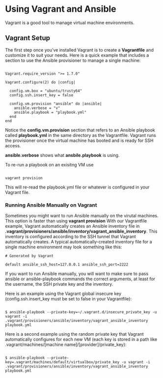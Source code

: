 # Using Vagrant and Ansible

Vagrant is a good tool to manage virtual machine environments.

## Vagrant Setup

The first step once you’ve installed Vagrant is to create a **Vagrantfile** and customize it to suit your needs. Here is a quick example that includes a section to use the Ansible provisioner to manage a single machine:


```

Vagrant.require_version ">= 1.7.0"

Vagrant.configure(2) do |config|

  config.vm.box = "ubuntu/trusty64"
  config.ssh.insert_key = false

  config.vm.provision "ansible" do |ansible|
    ansible.verbose = "v"
    ansible.playbook = "playbook.yml"
  end
end

```

Notice the **config.vm.provision** section that refers to an Ansible playbook called **playbook.yml** in the same directory as the Vagrantfile. Vagrant runs the provisioner once the virtual machine has booted and is ready for SSH access.

**ansible.verbose** shows what **ansbile.playbook** is using.



To re-run a playbook on an exisitng VM use

```

vagrant provision

```
This will re-read the playbook.yml file or whatever is configured in your Vagrant file.

### Running Ansible Manually on Vagrant

Sometimes you might want to run Ansible manually on the virutal machines. This option is faster than using **vagrant provision**
With our Vagrantfile example, Vagrant automatically creates an Ansible inventory file in **.vagrant/provisioners/ansible/inventory/vagrant_ansible_inventory**. This inventory is configured according to the SSH tunnel that Vagrant automatically creates. A typical automatically-created inventory file for a single machine environment may look something like this:


```
# Generated by Vagrant

default ansible_ssh_host=127.0.0.1 ansible_ssh_port=2222

```


If you want to run Ansible manually, you will want to make sure to pass ansible or ansible-playbook commands the correct arguments, at least for the username, the SSH private key and the inventory.

Here is an example using the Vagrant global insecure key (config.ssh.insert_key must be set to false in your Vagrantfile):

```

$ ansible-playbook --private-key=~/.vagrant.d/insecure_private_key -u vagrant -i .vagrant/provisioners/ansible/inventory/vagrant_ansible_inventory playbook.yml

```
Here is a second example using the random private key that Vagrant automatically configures for each new VM (each key is stored in a path like .vagrant/machines/[machine name]/[provider]/private_key):

```

$ ansible-playbook --private-key=.vagrant/machines/default/virtualbox/private_key -u vagrant -i .vagrant/provisioners/ansible/inventory/vagrant_ansible_inventory playbook.yml

```
